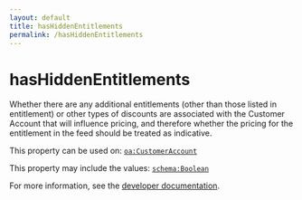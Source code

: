 ```yaml
---
layout: default
title: hasHiddenEntitlements
permalink: /hasHiddenEntitlements
---
```


# hasHiddenEntitlements
Whether there are any additional entitlements (other than those listed in entitlement) or other types of discounts are associated with the Customer Account that will influence pricing, and therefore whether the pricing for the entitlement in the feed should be treated as indicative.

This property can be used on: [`oa:CustomerAccount`](https://openactive.io/CustomerAccount)

This property may include the values: [`schema:Boolean`](https://schema.org/Boolean)

For more information, see the [developer documentation](https://developer.openactive.io/data-model/types/).